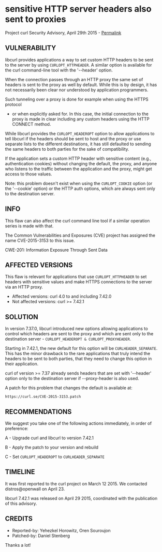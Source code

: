sensitive HTTP server headers also sent to proxies
==================================================

Project curl Security Advisory, April 29th 2015 -
[Permalink](https://curl.se/docs/CVE-2015-3153.html)

VULNERABILITY
-------------

libcurl provides applications a way to set custom HTTP headers to be sent to
the server by using `CURLOPT_HTTPHEADER`. A similar option is available for
the curl command-line tool with the '--header' option.

When the connection passes through an HTTP proxy the same set of headers is
sent to the proxy as well by default. While this is by design, it has not
necessarily been clear nor understood by application programmers.

Such tunneling over a proxy is done for example when using the HTTPS protocol
- or when explicitly asked for. In this case, the initial connection to the
proxy is made in clear including any custom headers using the HTTP CONNECT
method.

While libcurl provides the `CURLOPT_HEADEROPT` option to allow applications to
tell libcurl if the headers should be sent to host and the proxy or use
separate lists to the different destinations, it has still defaulted to
sending the same headers to both parties for the sake of compatibility.

If the application sets a custom HTTP header with sensitive content (e.g.,
authentication cookies) without changing the default, the proxy, and anyone
who listens to the traffic between the application and the proxy, might get
access to those values.

Note: this problem doesn't exist when using the `CURLOPT_COOKIE` option (or the
'--cookie' option) or the HTTP auth options, which are always sent only to the
destination server.

INFO
----

This flaw can also affect the curl command line tool if a similar operation
series is made with that.

The Common Vulnerabilities and Exposures (CVE) project has assigned the name
CVE-2015-3153 to this issue.

CWE-201: Information Exposure Through Sent Data

AFFECTED VERSIONS
-----------------

This flaw is relevant for applications that use `CURLOPT_HTTPHEADER` to set
headers with sensitive values and make HTTPS connections to the server via an
HTTP proxy.

- Affected versions: curl 4.0 to and including 7.42.0
- Not affected versions: curl >= 7.42.1

SOLUTION
------------

In version 7.37.0, libcurl introduced new options allowing applications to
control which headers are sent to the proxy and which are sent only to the
destination server - `CURLOPT_HEADEROPT & CURLOPT_PROXYHEADER`.

Starting in 7.42.1, the new default for this option will be
`CURLHEADER_SEPARATE`.  This has the minor drawback to the rare applications
that truly intend the headers to be sent to both parties, that they need to
change this option in their application.

curl of version >= 7.37 already sends headers that are set with '--header'
option only to the destination server if --proxy-header is also used.

A patch for this problem that changes the default is available at:

    https://curl.se/CVE-2015-3153.patch

RECOMMENDATIONS
---------------

We suggest you take one of the following actions immediately, in order of
preference:

 A - Upgrade curl and libcurl to version 7.42.1

 B - Apply the patch to your version and rebuild

 C - Set `CURLOPT_HEADEROPT` to `CURLHEADER_SEPARATE`

TIMELINE
---------

It was first reported to the curl project on March 12 2015. We contacted
distros@openwall on April 23.

libcurl 7.42.1 was released on April 29 2015, coordinated with the publication
of this advisory.

CREDITS
-------

- Reported-by: Yehezkel Horowitz, Oren Souroujon
- Patched-by: Daniel Stenberg

Thanks a lot!
